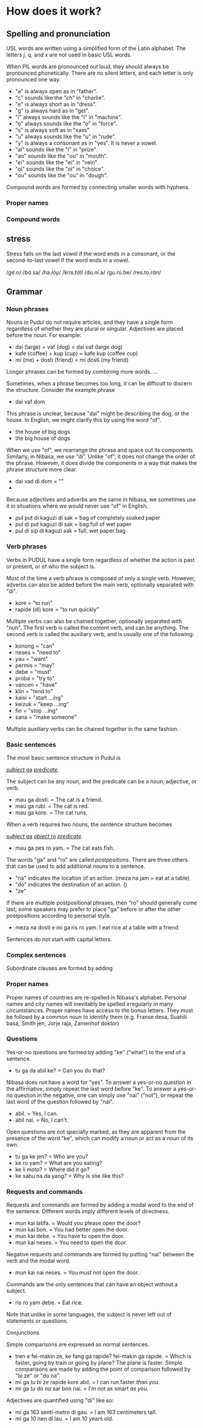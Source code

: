 # How does it work?

## Spelling and pronunciation

USL words are written using a simplified form of the Latin alphabet.
The letters *j*, *q*, and *x* are not used in basic USL words.

When PIL words are pronounced out loud, they should always be pronounced phonetically.
There are no silent letters, and each letter is only pronounced one way.

- "a" is always open as in "father".
- "c" sounds like the "ch" in "charlie".
- "e" is always short as in "dress".
- "g" is always hard as in "get".
- "i" always sounds like the "i" in "machine".
- "o" always sounds like the "o" in "force".
- "s" is always soft as in "sass"
- "u" always sounds like the "u" in "rude".
- "y" is always a consonant as in "yes". It is never a vowel.
- "ai" sounds like the "i" in "prize".
- "ao" sounds like the "ou" in "mouth".
- "ei" sounds like the "ei" in "vein".
- "oi" sounds like the "oi" in "choice".
- "ou" sounds like the "ou" in "dough".

Compound words are formed by connecting smaller words with hyphens.

### Proper names

### Compound words

## stress

Stress falls on the last vowel if the word ends in a consonant,
or the second-to-last vowel if the word ends in a vowel.

/*gé*.o/
/*bá*.sa/
/ha.*lóu̯*/
/kris.*tál*/
/du.*ní*.a/
/gu.*rú*.be/
/res.to.*rán*/

## Grammar

### Noun phrases

Nouns in Pudul do not require articles, and they have a single form regardless of whether they are plural or singular.
Adjectives are placed before the noun.
For example:
- dai (large) + vaf (dog) = dai vaf (large dog)
- kafe (coffee) + kup (cup) = kafe kup (coffee cup)
- mi (me) + dosti (friend) = mi dosti (my friend)

Longer phrases can be formed by combining more words.
...

Sometimes, when a phrase becomes too long, it can be difficult to discern the structure.
Consider the example phrase
- dai vaf dom

This phrase is unclear, because "dai" might be describing the dog, or the house.
In English, we might clarify this by using the word "of".
- the house of big dogs
- the big house of dogs

When we use "of", we rearrange the phrase and space out its components.
Similarly, in Nibasa, we use "di".
Unlike "of", it does not change the order of the phrase.
However, it does divide the components in a way that makes the phrase structure more clear.

- dai vad di dom = ""
-

Because adjectives and adverbs are the same in Nibasa, we sometimes use it in situations where we would never use "of" in English.
- pul put di kaguzi di sak = bag of completely soaked paper
- pul di put kaguzi di sak = bag full of wet paper
- pul di sip di kaguzi sak = full, wet paper bag

### Verb phrases

Verbs in PUDUL have a single form regardless of whether the action is past or present, or of who the subject is.

Most of the time a verb phrase is composed of only a single verb.
However, adverbs can also be added before the main verb, optionally separated with "di".
- kore = "to run"
- rapide (di) kore = "to run quickly"

Multiple verbs can also be chained together, optionally separated with "nun".
The first verb is called the content verb, and can be anything.
The second verb is called the auxiliary verb, and is usually one of the following:
- konong = "can"
- neses = "need to"
- yau = "want"
- permis = "may"
- debe = "must"
- proba = "try to"
- vancen = "have"
- klin = "tend to"
- kaisi = "start …ing"
- keizuk = "keep …ing"
- fin = "stop …ing"
- sana = "make someone"

Multiple auxiliary verbs can be chained together in the same fashion.

### Basic sentences

The most basic sentence structure in Pudul is

<u>*subject* ga</u> <u>*predicate*</u>.

The subject can be any noun, and the predicate can be a noun, adjective, or verb.

- mau ga dosti. = The cat is a friend.
- mau ga rubi. = The cat is red.
- mau ga kore. = The cat runs.

When a verb requires two nouns, the sentence structure becomes

<u>*subject* ga</u> <u>*object* ro</u> <u>*predicate*</u>.

- mau ga pes ro yam. = The cat eats fish.

The words "ga" and "ro" are called *postpositions*.
There are three others that can be used to add additional nouns to a sentence.

- "na" indicates the location of an action. (meza na jam = eat at a table)
- "do" indicates the destination of an action. ()
- "ze"

If there are multiple postpositional phrases, then "ro" should generally come last;
some speakers may prefer to place "ga" before or after the other postpositions according to personal style.
- meza na dosti e mi ga ris ro yam. I eat rice at a table with a friend.

Sentences do not start with capital letters.

### Complex sentences

Subordinate clauses are formed by adding 

### Proper names

Proper names of countries are re-spelled in Nibasa's alphabet.
Personal names and city names will inevitably be spelled irregularly in many circumstances.
Proper names have access to the bonus letters.
They must be followd by a common noun to identify them (e.g. Franse desa, Suahili basa, Smith jen, Jorje raja, Zamenhof doktor)

### Questions

Yes-or-no questions are formed by adding "ke" ("what") to the end of a sentence.
- tu ga da abil ke? = Can you do that?

Nibasa does not have a word for "yes".
To answer a yes-or-no question in the affirmative, simply repeat the last word before "ke".
To answer a yes-or-no question in the negative, one can simply use "nai" ("not"),
or repeat the last word of the question followed by "nai".
- abil. = Yes, I can.
- abil nai. = No, I can't.

Open questions are not specially marked, as they are apparent from the presence of the word "ke",
which can modify a noun or act as a noun of its own.
- tu ga ke jen? = Who are you?
- ke ro yam? = What are you eating?
- ke li moto? = Where did it go?
- ke sabu na da yang? = Why is she like this?

### Requests and commands

Requests and commands are formed by adding a modal word to the end of the sentence.
Different words imply different levels of directness.
- mun kai latifa. = Would you please open the door?
- mun kai bon. = You had better open the door.
- mun kai debe. = You have to open the door.
- mun kai neses. = You need to open the door.

Negative requests and commands are formed by putting "nai" between the verb and the modal word.
- mun kai nai neses. = You must not open the door.

Commands are the only sentences that can have an object without a subject.
- ris ro yam debe. = Eat rice.

Note that unlike in some languages, the subject is never left out of statements or questions.

Conjunctions

Simple comparisons are expressed as normal sentences.
- tren e fei-makin ze, ke fang ga rapide? fei-makin ga rapide. = Which is faster, going by train or going by plane? The plane is faster.
Simple comparisons are made by adding the point of comparison followed by "bi ze" or "do na".
- mi ga *tu bi ze* rapide kore abil. = I can run faster *than you*.
- mi ga *tu do na* sar bon nai. = I'm not as smart *as you*.

Adjectives are quantified using "di" like so:
- mi ga 163 senti-metro di gau. = I am 163 centimeters tall.
- mi ga 10 nen di lau. = I am 10 years old.
